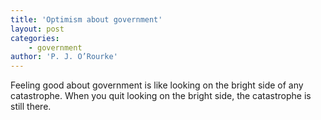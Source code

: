 ```yaml
---
title: 'Optimism about government'
layout: post
categories:
    - government
author: 'P. J. O’Rourke'
---
```


Feeling good about government is like looking on the bright side of any catastrophe. When you quit looking on the bright side, the catastrophe is still there.